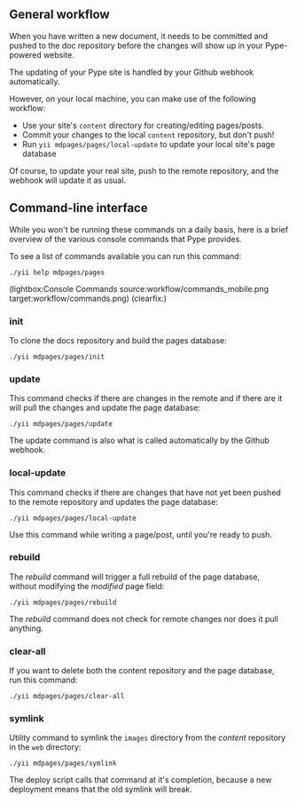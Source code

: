 <!--
Title: Workflow
Description: An example of Pype in use
Keywords: pype, workflow
-->

## General workflow

When you have written a new document, it needs to be committed and pushed to the doc repository before the changes will show up in  your Pype-powered website.

The updating of your Pype site is handled by your Github webhook automatically.

However, on your local machine, you can make use of the following workflow:

* Use your site's `content` directory for creating/editing pages/posts.
* Commit your changes to the local `content` repository, but don't push!
* Run `yii mdpages/pages/local-update` to update your local site's page database

Of course, to update your real site, push to the remote repository, and the webhook will update it as usual.


## Command-line interface
While you won't be running these commands on a daily basis, here is a brief overview of the various console commands that Pype provides.

To see a list of commands available you can run this command:
```
./yii help mdpages/pages
```

(lightbox:Console Commands source:workflow/commands_mobile.png target:workflow/commands.png)
(clearfix:)

### init
To clone the docs repository and build the pages database:
```
./yii mdpages/pages/init
```

### update
This command checks if there are changes in the remote and if there are it will pull the changes and update the page database:
```
./yii mdpages/pages/update
```
The update command is also what is called automatically by the Github webhook.

### local-update
This command checks if there are changes that have not yet been pushed to the remote repository and updates the page database:
```
./yii mdpages/pages/local-update
```
Use this command while writing a page/post, until you're ready to push.

### rebuild
The *rebuild* command will trigger a full rebuild of the page database, without modifying the *modified* page field:
```
./yii mdpages/pages/rebuild
```
The *rebuild* command does not check for remote changes nor does it pull anything.

### clear-all
If you want to delete both the content repository and the page database, run this command:
```
./yii mdpages/pages/clear-all
```

### symlink
Utility command to symlink the `images` directory from the *content* repository in the `web` directory:
```
./yii mdpages/pages/symlink
```
The deploy script calls that command at it's completion, because a new deployment means that the old symlink will break.
